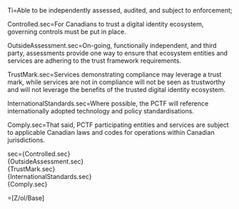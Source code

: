 Ti=Able to be independently assessed, audited, and subject to enforcement;

Controlled.sec=For Canadians to trust a digital identity ecosystem, governing controls must be put in place. 

OutsideAssessment.sec=On-going, functionally independent, and third party, assessments provide one way to ensure that ecosystem entities and services are adhering to the trust framework requirements.

TrustMark.sec=Services demonstrating compliance may leverage a trust mark, while services are not in compliance will not be seen as trustworthy and will not leverage the benefits of the trusted digital identity ecosystem.

InternationalStandards.sec=Where possible, the PCTF will reference internationally adopted technology and policy standardisations.

Comply.sec=That said, PCTF participating entities and services are subject to applicable Canadian laws and codes for operations within Canadian jurisdictions.

sec={Controlled.sec}<br>{OutsideAssessment.sec}<br>{TrustMark.sec}<br>{InternationalStandards.sec}<br>{Comply.sec}

=[Z/ol/Base]